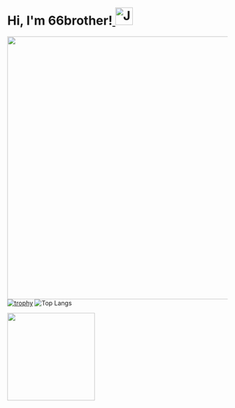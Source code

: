 # Hi, I'm 66brother!<a href="https://www.linkedin.com/in/junbin-liang-482556176/"> <img alt="JunBin's LinkedIN" width="40px" src="https://cdn.jsdelivr.net/npm/simple-icons@3.0.1/icons/linkedin.svg" /> </a> 

<img align="left" alt="" width="600px" src="./4.gif" /> 


[![trophy](https://github-profile-trophy.vercel.app/?username=JunBinLiang&title=Commit,Followers)](https://github.com/JunBinLiang/github-profile-trophy) ![Top Langs](https://github-readme-stats.vercel.app/api/top-langs/?username=JunBinLiang&layout=compact)

<img align="left" src="https://github.com/SP-XD/SP-XD/blob/main/images/dino.gif?raw=true" height="200px" />
 
